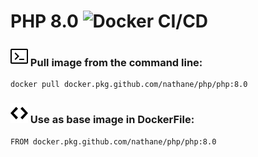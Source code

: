 # PHP 8.0 ![Docker CI/CD](https://github.com/nathane/php/workflows/Docker%20CI/CD/badge.svg?branch=8.0)

### ![Terminal](icons/terminal.svg) Pull image from the command line:

```
docker pull docker.pkg.github.com/nathane/php/php:8.0
```

### ![Code](icons/code.svg) Use as base image in DockerFile:

```
FROM docker.pkg.github.com/nathane/php/php:8.0
```
